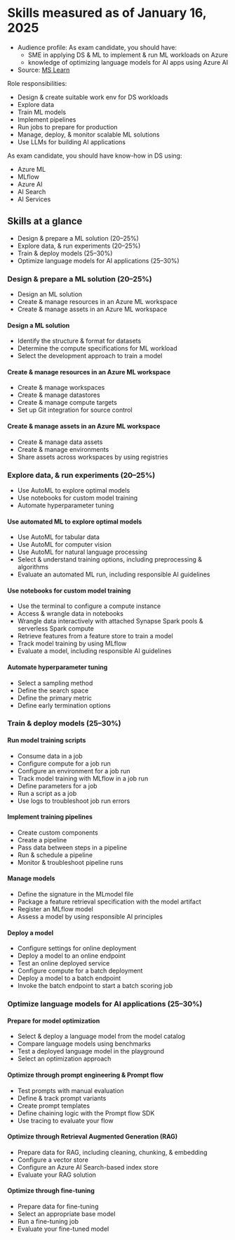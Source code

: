 # Skills measured as of January 16, 2025
- Audience profile: As exam candidate, you should have:
    - SME in applying DS & ML to implement & run ML workloads on Azure
    - knowledge of optimizing language models for AI apps using Azure AI
- Source: [MS Learn](https://learn.microsoft.com/en-us/credentials/certifications/resources/study-guides/dp-100)

Role responsibilities:
- Design & create suitable work env for DS workloads
- Explore data
- Train ML models
- Implement pipelines
- Run jobs to prepare for production
- Manage, deploy, & monitor scalable ML solutions
- Use LLMs for building AI applications

As exam candidate, you should have know-how in DS using:
- Azure ML
- MLflow
- Azure AI
- AI Search
- AI Services

## Skills at a glance
- Design & prepare a ML solution (20–25%)
- Explore data, & run experiments (20–25%)
- Train & deploy models (25–30%)
- Optimize language models for AI applications (25–30%)

### Design & prepare a ML solution (20–25%)
- Design an ML solution
- Create & manage resources in an Azure ML workspace
- Create & manage assets in an Azure ML workspace

#### Design a ML solution
- Identify the structure & format for datasets
- Determine the compute specifications for ML workload
- Select the development approach to train a model

#### Create & manage resources in an Azure ML workspace
- Create & manage workspaces
- Create & manage datastores
- Create & manage compute targets
- Set up Git integration for source control

#### Create & manage assets in an Azure ML workspace
- Create & manage data assets
- Create & manage environments
- Share assets across workspaces by using registries

### Explore data, & run experiments (20–25%)
- Use AutoML to explore optimal models
- Use notebooks for custom model training
- Automate hyperparameter tuning

#### Use automated ML to explore optimal models
- Use AutoML for tabular data
- Use AutoML for computer vision
- Use AutoML for natural language processing
- Select & understand training options, including preprocessing & algorithms
- Evaluate an automated ML run, including responsible AI guidelines

#### Use notebooks for custom model training
- Use the terminal to configure a compute instance
- Access & wrangle data in notebooks
- Wrangle data interactively with attached Synapse Spark pools & serverless Spark compute
- Retrieve features from a feature store to train a model
- Track model training by using MLflow
- Evaluate a model, including responsible AI guidelines

#### Automate hyperparameter tuning
- Select a sampling method
- Define the search space
- Define the primary metric
- Define early termination options

### Train & deploy models (25–30%)
#### Run model training scripts
- Consume data in a job
- Configure compute for a job run
- Configure an environment for a job run
- Track model training with MLflow in a job run
- Define parameters for a job
- Run a script as a job
- Use logs to troubleshoot job run errors

#### Implement training pipelines
- Create custom components
- Create a pipeline
- Pass data between steps in a pipeline
- Run & schedule a pipeline
- Monitor & troubleshoot pipeline runs

#### Manage models
- Define the signature in the MLmodel file
- Package a feature retrieval specification with the model artifact
- Register an MLflow model
- Assess a model by using responsible AI principles

#### Deploy a model
- Configure settings for online deployment
- Deploy a model to an online endpoint
- Test an online deployed service
- Configure compute for a batch deployment
- Deploy a model to a batch endpoint
- Invoke the batch endpoint to start a batch scoring job

### Optimize language models for AI applications (25–30%)
#### Prepare for model optimization
- Select & deploy a language model from the model catalog
- Compare language models using benchmarks
- Test a deployed language model in the playground
- Select an optimization approach

#### Optimize through prompt engineering & Prompt flow
- Test prompts with manual evaluation
- Define & track prompt variants
- Create prompt templates
- Define chaining logic with the Prompt flow SDK
- Use tracing to evaluate your flow

#### Optimize through Retrieval Augmented Generation (RAG)
- Prepare data for RAG, including cleaning, chunking, & embedding
- Configure a vector store
- Configure an Azure AI Search-based index store
- Evaluate your RAG solution

#### Optimize through fine-tuning
- Prepare data for fine-tuning
- Select an appropriate base model
- Run a fine-tuning job
- Evaluate your fine-tuned model

